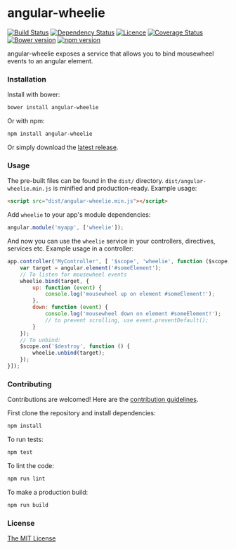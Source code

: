 # angular-wheelie
[![Build Status](https://travis-ci.org/joelmukuthu/angular-wheelie.svg?branch=master)](https://travis-ci.org/joelmukuthu/angular-wheelie) [![Dependency Status](https://david-dm.org/joelmukuthu/angular-wheelie.svg)](https://david-dm.org/joelmukuthu/angular-wheelie) [![Licence](https://img.shields.io/npm/l/angular-wheelie.svg?maxAge=2592000)]() [![Coverage Status](https://coveralls.io/repos/joelmukuthu/angular-wheelie/badge.svg)](https://coveralls.io/r/joelmukuthu/angular-wheelie) [![Bower version](https://img.shields.io/bower/v/angular-wheelie.svg?maxAge=2592000)]() [![npm version](https://img.shields.io/npm/v/angular-wheelie.svg?maxAge=2592000)]()

angular-wheelie exposes a service that allows you to bind mousewheel events to an angular element.

### Installation
Install with bower:
```sh
bower install angular-wheelie
```
Or with npm:
```sh
npm install angular-wheelie
```
Or simply download the [latest release](https://github.com/joelmukuthu/angular-wheelie/releases/latest).

### Usage
The pre-built files can be found in the `dist/` directory.
`dist/angular-wheelie.min.js` is minified and production-ready. Example usage:
```html
<script src="dist/angular-wheelie.min.js"></script>
```
Add `wheelie` to your app's module dependencies:
```javascript
angular.module('myapp', ['wheelie']);
```
And now you can use the `wheelie` service in your controllers, directives,
services etc. Example usage in a controller:
```javascript
app.controller('MyController', [ '$scope', 'wheelie', function ($scope, wheelie) {
    var target = angular.element('#someElement');
    // To listen for mousewheel events
    wheelie.bind(target, {
        up: function (event) {
            console.log('mousewheel up on element #someElement!');
        },
        down: function (event) {
            console.log('mousewheel down on element #someElement!');
            // to prevent scrolling, use event.preventDefault();
        }
    });
    // To unbind:
    $scope.on('$destroy', function () {
        wheelie.unbind(target);
    });
}]);
```

### Contributing
Contributions are welcomed! Here are the [contribution guidelines](CONTRIBUTING.md).

First clone the repository and install dependencies:
```sh
npm install
```
To run tests:
```sh
npm test
```
To lint the code:
```sh
npm run lint
```
To make a production build:
```sh
npm run build
```

### License
[The MIT License](LICENSE.md)
